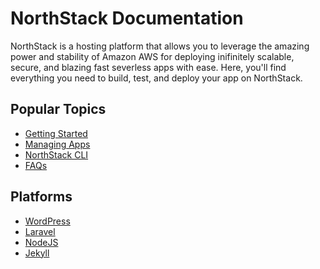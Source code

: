 # NorthStack Documentation

NorthStack is a hosting platform that allows you to leverage the amazing power and stability of Amazon AWS for deploying inifinitely scalable, secure, and blazing fast severless apps with ease. Here, you'll find everything you need to build, test, and deploy your app on NorthStack.

## Popular Topics

* [Getting Started]()
* [Managing Apps]()
* [NorthStack CLI]()
* [FAQs]()

## Platforms

* [WordPress]()
* [Laravel]()
* [NodeJS]()
* [Jekyll]()
